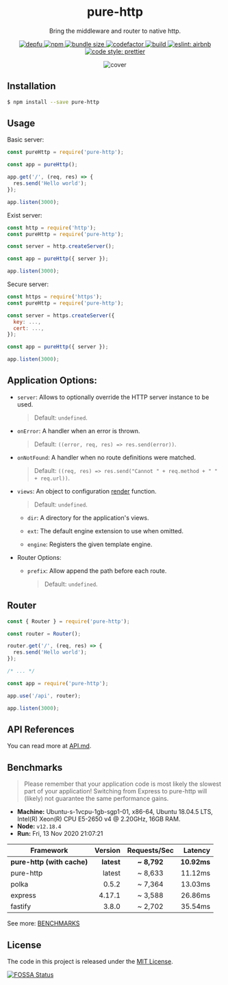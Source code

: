 <h1 align='center'>pure-http</h1>

<p align='center'>Bring the middleware and router to native http.</p>

<p align='center'>
  <a href='https://depfu.com/github/htdangkhoa/pure-http?project_id=17737'>
    <img src='https://badges.depfu.com/badges/22cfff5ebd5901cb72e115e69767cad5/count.svg' alt='depfu' />
  </a>

  <a href='https://www.npmjs.com/package/pure-http'>
    <img src='https://img.shields.io/npm/v/pure-http' alt='npm' />
  </a>

  <a href="https://bundlephobia.com/result?p=pure-http">
    <img src="https://badgen.net/bundlephobia/minzip/pure-http" alt="bundle size" />
  </a>

  <a href="https://www.codefactor.io/repository/github/htdangkhoa/pure-http">
    <img src="https://www.codefactor.io/repository/github/htdangkhoa/pure-http/badge" alt="codefactor" />
  </a>

  <a href='https://travis-ci.org/github/htdangkhoa/pure-http'>
    <img src='https://travis-ci.com/htdangkhoa/pure-http.svg?branch=master' alt='build' />
  </a>

  <a href='https://github.com/airbnb/javascript/tree/master/packages/eslint-config-airbnb-base'>
    <img src='https://img.shields.io/badge/eslint-airbnb-4B32C3.svg' alt='eslint: airbnb' />
  </a>

  <a href='https://github.com/prettier/prettier'>
    <img src='https://img.shields.io/badge/code_style-prettier-ff69b4.svg' alt='code style: prettier' />
  </a>
</p>

<div align='center'>
  <img src='./art/cover.jpeg' alt='cover' />
</div>

## Installation

```bash
$ npm install --save pure-http
```

## Usage

Basic server:

```js
const pureHttp = require('pure-http');

const app = pureHttp();

app.get('/', (req, res) => {
  res.send('Hello world');
});

app.listen(3000);
```

Exist server:

```js
const http = require('http');
const pureHttp = require('pure-http');

const server = http.createServer();

const app = pureHttp({ server });

app.listen(3000);
```

Secure server:

```js
const https = require('https');
const pureHttp = require('pure-http');

const server = https.createServer({
  key: ...,
  cert: ...,
});

const app = pureHttp({ server });

app.listen(3000);
```

## Application Options:

- `server`: Allows to optionally override the HTTP server instance to be used.

  > Default: `undefined`.

- `onError`: A handler when an error is thrown.

  > Default: `((error, req, res) => res.send(error))`.

- `onNotFound`: A handler when no route definitions were matched.

  > Default: `((req, res) => res.send("Cannot " + req.method + " " + req.url))`.

- `views`: An object to configuration [render](./API.md#resrenderview--options--callback) function.

  > Default: `undefined`.

  - `dir`: A directory for the application's views.

  - `ext`: The default engine extension to use when omitted.

  - `engine`: Registers the given template engine.

- Router Options:

  - `prefix`: Allow append the path before each route.

    > Default: `undefined`.

## Router

```js
const { Router } = require('pure-http');

const router = Router();

router.get('/', (req, res) => {
  res.send('Hello world');
});

/* ... */

const app = require('pure-http');

app.use('/api', router);

app.listen(3000);
```

## API References

You can read more at [API.md](./API.md).

## Benchmarks

> Please remember that your application code is most likely the slowest part of your application!
> Switching from Express to pure-http will (likely) not guarantee the same performance gains.

- **Machine:** Ubuntu-s-1vcpu-1gb-sgp1-01, x86-64, Ubuntu 18.04.5 LTS, Intel(R) Xeon(R) CPU E5-2650 v4 @ 2.20GHz, 16GB RAM.
- **Node:** `v12.18.4`
- **Run:** Fri, 13 Nov 2020 21:07:21

| Framework                  |    Version | Requests/Sec |     Latency |
| -------------------------- | ---------: | :----------: | ----------: |
| **pure-http (with cache)** | **latest** | **\~ 8,792** | **10.92ms** |
| pure-http                  |     latest |   ~ 8,633    |     11.12ms |
| polka                      |      0.5.2 |   ~ 7,364    |     13.03ms |
| express                    |     4.17.1 |   ~ 3,588    |     26.86ms |
| fastify                    |      3.8.0 |   ~ 2,702    |     35.54ms |

See more: [BENCHMARKS](./bench)

## License

The code in this project is released under the [MIT License](./LICENSE).

[![FOSSA Status](https://app.fossa.com/api/projects/git%2Bgithub.com%2Fhtdangkhoa%2Fpure-http.svg?type=large)](https://app.fossa.com/projects/git%2Bgithub.com%2Fhtdangkhoa%2Fpure-http?ref=badge_large)
